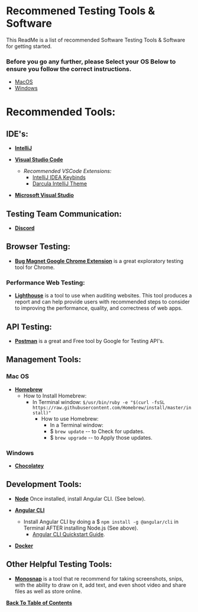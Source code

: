 # Recommened Testing Tools & Software

This ReadMe is a list of recommended Software Testing Tools & Software for getting started.

### Before you go any further, please Select your OS Below to ensure you follow the correct instructions.
- [MacOS](https://gitlab.com/DMI-TA/getting-started/blob/master/Initial-Setup.md#macos)
- [Windows](https://gitlab.com/DMI-TA/getting-started/blob/master/Initial-Setup.md#windows)

# Recommended Tools:
## IDE's:
- **[IntelliJ](https://www.jetbrains.com/idea/download/)** 

- **[Visual Studio Code](https://code.visualstudio.com/download)**
    - *Recommended VSCode Extensions:*
        - [IntelliJ IDEA Keybinds](https://marketplace.visualstudio.com/items?itemName=k--kato.intellij-idea-keybindings)
        - [Darcula IntelliJ Theme](https://marketplace.visualstudio.com/items?itemName=trinm1709.dracula-theme-from-intellij)

- **[Microsoft Visual Studio](https://www.visualstudio.com/downloads/)**

## Testing Team Communication:
- **[Discord](http://discordapp.com/)**

## Browser Testing:
- **[Bug Magnet Google Chrome Extension](https://chrome.google.com/webstore/detail/bug-magnet/efhedldbjahpgjcneebmbolkalbhckfi)** is a great exploratory testing tool for Chrome.

### Performance Web Testing:    
- **[Lighthouse](https://chrome.google.com/webstore/detail/lighthouse/blipmdconlkpinefehnmjammfjpmpbjk)** is a tool to use when auditing websites. This tool produces a report and can help provide users with recommended steps to consider to improving the performance, quality, and correctness of web apps.

## API Testing:
- **[Postman](https://chrome.google.com/webstore/detail/postman/fhbjgbiflinjbdggehcddcbncdddomop)** is a great and Free tool by Google for Testing API's. 

## Management Tools:
### Mac OS
- **[Homebrew](https://brew.sh/)** 
    - How to Install Homebrew:
        - In Terminal window: `$/usr/bin/ruby -e "$(curl -fsSL https://raw.githubusercontent.com/Homebrew/install/master/install)"`
            - How to use Homebrew:
                - In a Terminal window:
                - $ `brew update` -- to Check for updates.     
                - $ `brew upgrade` -- to Apply those updates.
### Windows
- **[Chocolatey](https://chocolatey.org/install)** 

## Development Tools: 
- **[Node](https://nodejs.org/en/download/)** Once installed, install Angular CLI. (See below).
- **[Angular CLI](https://cli.angular.io/)**
    - Install Angular CLI by doing a $ `npm install -g @angular/cli` in Terminal AFTER installing Node.js (See above).
        - [Angular CLI Quickstart Guide](https://angular.io/guide/quickstart). 

- **[Docker](https://www.docker.com/get-docker)**

## Other Helpful Testing Tools:
- **[Monosnap](https://monosnap.com/welcome)** is a tool that re recommend for taking screenshots, snips, with the ability to draw on it, add text, and even shoot video and share files as well as store online.

**[Back To Table of Contents](https://gitlab.com/DMI-TA/getting-started/blob/master/1-Start-Here.md)**